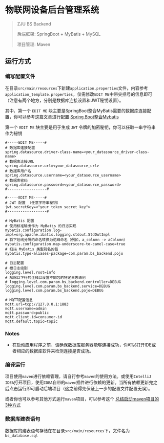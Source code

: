 # 物联网设备后台管理系统

> ZJU BS Backend  
>
> 后端框架:     SpringBoot  + MyBatis  +  MySQL
>
> 项目管理:     Maven

## 运行方式

### 编写配置文件

在目录`src/main/resources`下新建`application.properties`文件，内容参考`application_template.properties`，仅需修改`EDIT ME`中带尖括号的信息即可（注意有两个地方，分别是数据库连接设置和JWT秘钥设置）。

其中，第一个 `EDIT ME` 块主要是SpringBoot整合MyBatis需要的数据库连接配置，你可以参考这篇文章进行配置 [Spring Boot整合Mybatis](https://blog.csdn.net/junR_980218/article/details/124805813) 

第一个 `EDIT ME` 块主要是用于生成 `JWT` 令牌的加密秘钥，你可以任取一串字符串作为秘钥

```properties
#-----EDIT ME-----#
# 数据库连接配置
spring.datasource.driver-class-name=<your_datasource_driver-class-name>
# 数据库连接URL
spring.datasource.url=<your_datasource_url>
# 数据库用户名
spring.datasource.username=<your_datasource_username>
# 数据库密码
spring.datasource.password=<your_datasource_password>
#------------------#

#-----EDIT ME-----#
# JWT 配置 （任意字符串秘钥）
jwt.secretKey=<"your_token_secret_key">
#------------------#

# MyBatis 配置
# 使用标准输出作为 MyBatis 的日志实现
mybatis.configuration.log-impl=org.apache.ibatis.logging.stdout.StdOutImpl
# 将下划线分隔的命名转换为驼峰命名（例如，a_column -> aColumn）
mybatis.configuration.map-underscore-to-camel-case=true
# 扫描 MyBatis 类型别名的包
mybatis.type-aliases-package=com.param.bs_backend.pojo

# 日志配置
# 根日志级别
logging.level.root=info
# 解除以下行的注释以设置不同包的特定日志级别
# logging.level.com.param.bs_backend.controller=DEBUG
logging.level.com.param.bs_backend.service=DEBUG
logging.level.com.param.bs_backend.pojo=DEBUG

# MQTT配置信息
mqtt.url=tcp://127.0.0.1:1883
mqtt.username=admin
mqtt.password=public
mqtt.client.id=consumer-id
mqtt.default.topic=topic

```

### Notes

- 在启动应用程序之前，请确保数据库服务器能够连接成功，你可以打开IDE或者相应的数据库软件来检测连接是否成功。

### 编译运行

项目使用`maven`进行依赖管理，请自行参考`maven`的使用方法。或使用`IntelliJ IDEA`打开项目，使用`IDEA`自带的`maven`插件进行依赖的更新。当所有依赖更新完之后点击运行即可启动后端项目（这之前得先保证上一步的配置文件配置无误）。

或者你也可以参考其他方式运行`maven`项目，可以参考这个 [总结启动maven项目的3种方式](https://blog.csdn.net/qq_43392001/article/details/99625275)

### 数据库建表语句

数据库的建表语句存储在在目录`src/main/resources`下，文件名为 `bs_database.sql`